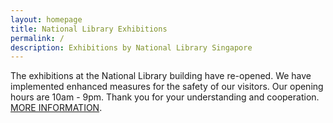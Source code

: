 ```yaml
---
layout: homepage
title: National Library Exhibitions
permalink: /
description: Exhibitions by National Library Singapore
---
```

<!-- Type your notification here - the notification bar will not appear if this is empty. For other changes, refer to _data/homepage.yml to edit the homepage -->
The exhibitions at the National Library building have re-opened. We have implemented enhanced measures for the safety of our visitors. Our opening hours are 10am - 9pm. Thank you for your understanding and cooperation. <a href="https://www.nlb.gov.sg/" target="_blank">MORE INFORMATION</a>.
